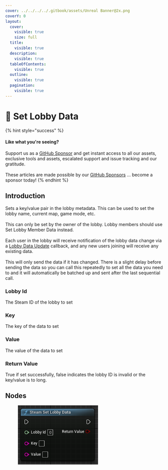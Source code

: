 ```yaml
---
cover: ../../../../.gitbook/assets/Unreal Banner@2x.png
coverY: 0
layout:
  cover:
    visible: true
    size: full
  title:
    visible: true
  description:
    visible: true
  tableOfContents:
    visible: true
  outline:
    visible: true
  pagination:
    visible: true
---
```


# 🔵 Set Lobby Data

{% hint style="success" %}
#### Like what you're seeing?

Support us as a [GitHub Sponsor](../../../../become-a-sponsor/) and get instant access to all our assets, exclusive tools and assets, escalated support and issue tracking and our gratitude.\
\
These articles are made possible by our [GitHub Sponsors](../../../../become-a-sponsor/) ... become a sponsor today!
{% endhint %}

## Introduction

Sets a key/value pair in the lobby metadata. This can be used to set the lobby name, current map, game mode, etc.\
\
This can only be set by the owner of the lobby. Lobby members should use Set Lobby Member Data instead.\
\
Each user in the lobby will receive notification of the lobby data change via a [Lobby Data Update](../events/lobby-data-update.md) callback, and any new users joining will receive any existing data.\
\
This will only send the data if it has changed. There is a slight delay before sending the data so you can call this repeatedly to set all the data you need to and it will automatically be batched up and sent after the last sequential call.

### Lobby Id

The Steam ID of the lobby to set

### Key

The key of the data to set

### Value

The value of the data to set

### Return Value

True if set successfully, false indicates the lobby ID is invalid or the key/value is to long.

## Nodes

<figure><img src="../../../../.gitbook/assets/image (5) (1) (1) (1) (1) (1) (1) (1) (1).png" alt=""><figcaption></figcaption></figure>
